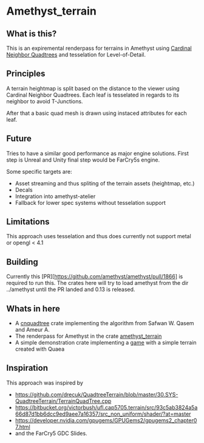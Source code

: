 # Amethyst_terrain

## What is this?
This is an expiremental renderpass for terrains in Amethyst using [Cardinal Neighbor Quadtrees][cnquadtree] and tesselation for Level-of-Detail.


[cnquadtree]: https://doi.org/10.5120/ijca2015907501

## Principles
A terrain heightmap is split based on the distance to the viewer using Cardinal Neighbor Quadtrees.
Each leaf is tesselated in regards to its neighbor to avoid T-Junctions.

After that a basic quad mesh is drawn using instaced attributes for each leaf.


## Future
Tries to have a similar good performance as major engine solutions.
First step is Unreal and Unity final step would be FarCry5s engine.


Some specific targets are:
* Asset streaming and thus spliting of the terrain assets (heightmap, etc.)
* Decals
* Integration into amethyst-atelier
* Fallback for lower spec systems without tesselation support

## Limitations
This approach uses tesselation and thus does currently not support metal or opengl < 4.1


## Building
Currently this [PR][https://github.com/amethyst/amethyst/pull/1866] is required to run this.
The crates here will try to load amethyst from the dir ../amethyst until the PR landed and 0.13 is released.


## Whats in here
* A [cnquadtree][cnquadtree_crate] crate implementing the algorithm from Safwan W. Qasem and Ameur A.
* The renderpass for Amethyst in the crate [amethyst_terrain][amethyst_terrain_crate]
* A simple demonstration crate implementing a [game][game_crate] with a simple terrain created with Quaea

[cnquadtree_crate]: cnquadtree
[amethyst_terrain_crate]: amethyst_terrain
[game_crate]: amethyst_terrain

## Inspiration
This approach was inspired by 
* https://github.com/drecuk/QuadtreeTerrain/blob/master/30.SYS-QuadtreeTerrain/TerrainQuadTree.cpp
* https://bitbucket.org/victorbush/ufl.cap5705.terrain/src/93c5ab3824a5a66d87d1bb6dcc9ed9aee7a16357/src_non_uniform/shader/?at=master
* https://developer.nvidia.com/gpugems/GPUGems2/gpugems2_chapter07.html 
* and the FarCry5 GDC Slides.